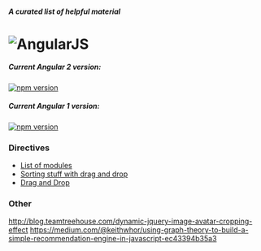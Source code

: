 #### *A curated list of helpful material*

# ![AngularJS](https://angular.io/resources/images/logos/standard/shield-large.png)

##### Current Angular 2 version:
[![npm version](https://badge.fury.io/js/angular2.svg)](http://badge.fury.io/js/angular2)
##### Current Angular 1 version:
[![npm version](https://badge.fury.io/js/angular.svg)](http://badge.fury.io/js/angular)

### Directives
* [List of modules](https://ngmodules.com/?page=8)
* [Sorting stuff with drag and drop](http://rubaxa.github.io/Sortable/)
* [Drag and Drop](http://codef0rmer.github.io/angular-dragdrop/#/list)

### Other
http://blog.teamtreehouse.com/dynamic-jquery-image-avatar-cropping-effect
https://medium.com/@keithwhor/using-graph-theory-to-build-a-simple-recommendation-engine-in-javascript-ec43394b35a3
